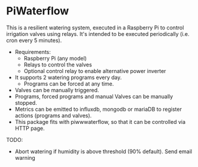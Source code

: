 # PiWaterflow
This is a resilient watering system, executed in a Raspberry Pi to control irrigation valves using relays.
It's intended to be executed periodically (i.e. cron every 5 minutes).
- Requirements:
  - Raspberry Pi (any model)
  - Relays to control the valves
  - Optional control relay to enable alternative power inverter
- It supports 2 watering programs every day.
  - Programs can be forced at any time.
- Valves can be manually triggered.
- Programs, forced programs and manual Valves can be manually stopped.
- Metrics can be emitted to influxdb, mongodb or mariaDB to register actions (programs and valves).
- This package fits with piwwwaterflow, so that it can be controlled via HTTP page.

TODO:
- Abort watering if humidity is above threshold (90% default). Send email warning